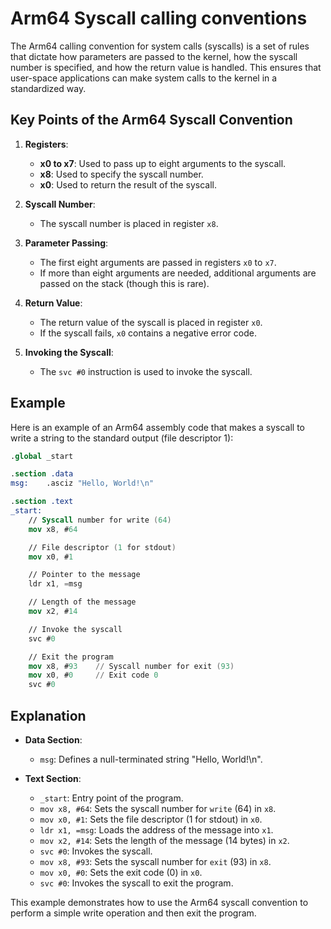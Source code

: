 # Arm64 Syscall calling conventions

The Arm64 calling convention for system calls (syscalls) is a set of rules that dictate how parameters are passed to the kernel, how the syscall number is specified, and how the return value is handled. This ensures that user-space applications can make system calls to the kernel in a standardized way.

## Key Points of the Arm64 Syscall Convention

1. **Registers**:
    - **x0 to x7**: Used to pass up to eight arguments to the syscall.
    - **x8**: Used to specify the syscall number.
    - **x0**: Used to return the result of the syscall.

2. **Syscall Number**:
    - The syscall number is placed in register `x8`.

3. **Parameter Passing**:
    - The first eight arguments are passed in registers `x0` to `x7`.
    - If more than eight arguments are needed, additional arguments are passed on the stack (though this is rare).

4. **Return Value**:
    - The return value of the syscall is placed in register `x0`.
    - If the syscall fails, `x0` contains a negative error code.

5. **Invoking the Syscall**:
    - The `svc #0` instruction is used to invoke the syscall.

## Example

Here is an example of an Arm64 assembly code that makes a syscall to write a string to the standard output (file descriptor 1):

```nasm
.global _start

.section .data
msg:    .asciz "Hello, World!\n"

.section .text
_start:
    // Syscall number for write (64)
    mov x8, #64

    // File descriptor (1 for stdout)
    mov x0, #1

    // Pointer to the message
    ldr x1, =msg

    // Length of the message
    mov x2, #14

    // Invoke the syscall
    svc #0

    // Exit the program
    mov x8, #93    // Syscall number for exit (93)
    mov x0, #0     // Exit code 0
    svc #0
```

## Explanation

- **Data Section**:
    - `msg`: Defines a null-terminated string "Hello, World!\n".

- **Text Section**:
    - `_start`: Entry point of the program.
    - `mov x8, #64`: Sets the syscall number for `write` (64) in `x8`.
    - `mov x0, #1`: Sets the file descriptor (1 for stdout) in `x0`.
    - `ldr x1, =msg`: Loads the address of the message into `x1`.
    - `mov x2, #14`: Sets the length of the message (14 bytes) in `x2`.
    - `svc #0`: Invokes the syscall.
    - `mov x8, #93`: Sets the syscall number for `exit` (93) in `x8`.
    - `mov x0, #0`: Sets the exit code (0) in `x0`.
    - `svc #0`: Invokes the syscall to exit the program.

This example demonstrates how to use the Arm64 syscall convention to perform a simple write operation and then exit the program.